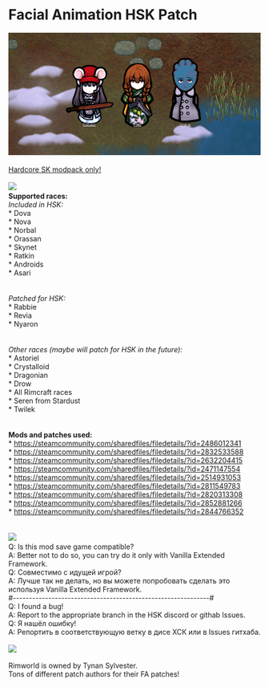 # Facial Animation HSK Patch
![Preview](/Preview.png?raw=true "Preview")<br><br>
[Hardcore SK modpack only!](https://github.com/skyarkhangel/Hardcore-SK/tree/development)
<br><br>
<img src="https://i.imgur.com/svEwA2k.png"><br>
**Supported races:**<br>
*Included in HSK:*<br>
    * Dova<br>
    * Nova<br>
    * Norbal<br>
    * Orassan<br>
    * Skynet<br>
    * Ratkin<br>
    * Androids<br>
    * Asari<br>
<br><br>
*Patched for HSK:*<br>
    * Rabbie<br>
    * Revia<br>
    * Nyaron<br>
<br><br>
*Other races (maybe will patch for HSK in the future):*<br>
    * Astoriel<br>
    * Crystalloid<br>
    * Dragonian<br>
    * Drow<br>
    * All Rimcraft races<br>
    * Seren from Stardust<br>
    * Twilek<br>
<br><br>
**Mods and patches used:**<br>
    * https://steamcommunity.com/sharedfiles/filedetails/?id=2486012341<br>
    * https://steamcommunity.com/sharedfiles/filedetails/?id=2832533588<br>
    * https://steamcommunity.com/sharedfiles/filedetails/?id=2632204415<br>
    * https://steamcommunity.com/sharedfiles/filedetails/?id=2471147554<br>
    * https://steamcommunity.com/sharedfiles/filedetails/?id=2514931053<br>
    * https://steamcommunity.com/sharedfiles/filedetails/?id=2811549783<br>
    * https://steamcommunity.com/sharedfiles/filedetails/?id=2820313308<br>
    * https://steamcommunity.com/sharedfiles/filedetails/?id=2852881266<br>
    * https://steamcommunity.com/sharedfiles/filedetails/?id=2844766352<br>
<br><br>
<img src="https://i.imgur.com/5KVUmeE.png"><br>
Q: Is this mod save game compatible?<br>
A: Better not to do so, you can try do it only with Vanilla Extended Framework.<br>
Q: Совместимо с идущей игрой?<br>
A: Лучше так не делать, но вы можете попробовать сделать это используя Vanilla Extended Framework.<br>
#-------------------------------------------------------------#<br>
Q: I found a bug!<br>
A: Report to the appropriate branch in the HSK discord or githab Issues.<br>
Q: Я нашёл ошибку!<br>
A: Репортить в соответствующую ветку в дисе ХСК или в Issues гитхаба.<br>
<br>
<img src="https://i.imgur.com/fdngbbh.png">

Rimworld is owned by Tynan Sylvester.<br>
Tons of different patch authors for their FA patches!<br>